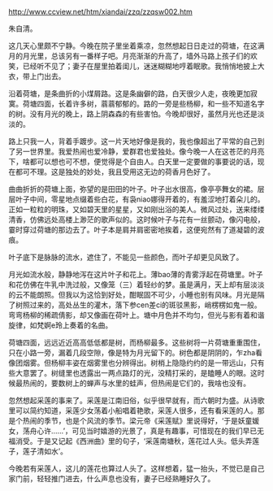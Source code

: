 http://www.ccview.net/htm/xiandai/zzq/zzqsw002.htm

朱自清。

这几天心里颇不宁静。今晚在院子里坐着乘凉，忽然想起日日走过的荷塘，在这满月的月光里，总该另有一番样子吧。月亮渐渐的升高了，墙外马路上孩子们的欢笑，已经听不见了；妻子在屋里拍着闺儿，迷迷糊糊地哼着眠歌。我悄悄地披上大衣，带上门出去。

沿着荷塘，是条曲折的小煤屑路。这是条幽僻的路，白天很少人走，夜晚更加寂寞。荷塘四面，长着许多树，蓊蓊郁郁的。路的一旁是些杨柳，和一些不知道名字的树。没有月光的晚上，路上阴森森的有些害怕。今晚却很好，虽然月光也还是淡淡的。

路上只我一人，背着手踱步。这一片天地好像是我的，我也像超出了平常的自己到了另一世界里。我爱热闹也爱冷静，爱群君也爱独处。像今晚一人在这苍茫的月亮下，啥都可以想也可不想，便觉得是个自由人。白天里一定要做的事要说的话，现在都可不理。这是独处的妙处，我且受用这无边的荷香月色好了。

曲曲折折的荷塘上面，弥望的是田田的叶子。叶子出水很高，像亭亭舞女的裙。层层叶子中间，零星地点缀着些白花，有袅niao娜得开着的，有羞涩地打着朵儿的。正如一粒粒的明珠，又如碧天里的星星，又如刚出浴的美人。微风过处，送来缕缕清香，仿佛远处高楼上渺茫的歌声似的。这时候叶子与花有一丝颤动，像闪电般，霎时穿过荷塘的那边去了。叶子本是肩并肩密密地挨着，这便宛然有了道凝碧的波痕。

叶子底下是脉脉的流水，遮住了，不能见一些颜色，而叶子却更见风致了。


月光如流水般，静静地泻在这片叶子和花上。薄bao薄的青雾浮起在荷塘里。叶子和花仿佛在牛乳中洗过般，又像笼（三）着轻纱的梦。虽是满月，天上却有层淡淡的云不能朗照。但我以为这恰到好处，酣眠固不可少，小睡也别有风味。月光是隔了树照过来的，高处丛生的灌木，落下参cen差ci的斑驳黑影，峭楞楞如鬼一般。弯弯杨柳的稀疏倩影，却又像画在荷叶上。塘中月色并不均匀，但光与影有着和谐旋律，如梵婀e玲上奏着的名曲。

荷塘四面，远远近近高高低低都是树，而杨柳最多。这些树将一片荷塘重重围住，只在小路一旁，漏着几段空隙，像是特为月光留下的。树色都是阴阴的，乍zha看像团烟雾。但杨柳丰姿在烟雾里也分辨得出。树梢上隐隐约约的是一带远山，只有些大意罢了。树缝里也透露出一两点路灯的光，没精打采的，是瞌睡人的眼。这时候最热闹的，要数树上的蝉声与水里的蛙声，但热闹是它们的，我啥也没有。

忽然想起采莲的事来了。采莲是江南旧俗，似乎很早就有，而六朝时为盛。从诗歌里可以简约知道，采莲少女荡着小船唱着艳歌，采莲人很多，还有看采莲的人。那是个热闹的季节，也是个风流的季节。梁元帝《采莲赋》里说得好，‘于是妖童媛女，荡舟心许……’，可见当时嬉游的光景了，真是有趣事，可惜现在的我们早已无福消受。于是又记起《西洲曲》里的句子，‘采莲南塘秋，莲花过人头。低头弄莲子，莲子清如水’。

今晚若有采莲人，这儿的莲花也算过人头了。这样想着，猛一抬头，不觉已是自己家门前，轻轻推门进去，什么声息也没有，妻子已经熟睡好久了。
